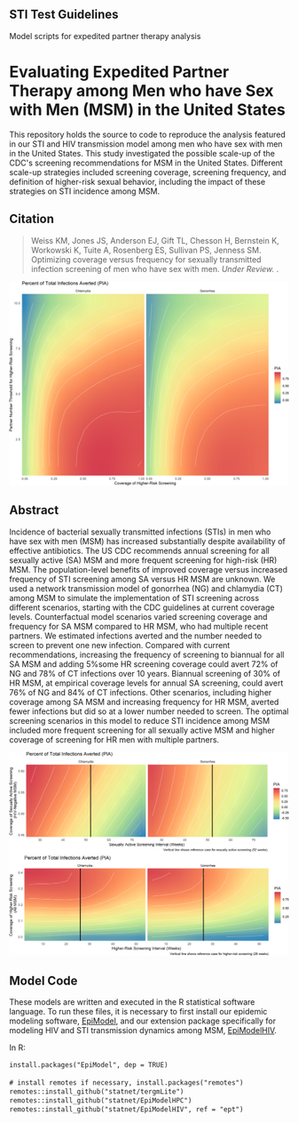 ## STI Test Guidelines
Model scripts for expedited partner therapy analysis

# Evaluating Expedited Partner Therapy among Men who have Sex with Men (MSM) in the United States

This repository holds the source to code to reproduce the analysis featured in our STI and HIV transmission model among men who have sex with men in the United States. This study investigated the possible scale-up of the CDC's screening recommendations for MSM in the United States. Different scale-up strategies included screening coverage, screening frequency, and definition of higher-risk sexual behavior, including the impact of these strategies on STI incidence among MSM.

## Citation

> Weiss KM, Jones JS, Anderson EJ, Gift TL, Chesson H, Bernstein K, Workowski K, Tuite A, Rosenberg ES, Sullivan PS, Jenness SM. Optimizing coverage versus frequency for sexually transmitted infection screening of men who have sex with men. _Under Review._ . 

<img src="https://github.com/EpiModel/stitestguidelines/raw/master/analysis/Fig1.png">

## Abstract
Incidence of bacterial sexually transmitted infections (STIs) in men who have sex with men (MSM) has increased substantially despite availability of effective antibiotics. The US CDC recommends annual screening for all sexually active (SA) MSM and more frequent screening for high-risk (HR) MSM. The population-level benefits of improved coverage versus increased frequency of STI screening among SA versus HR MSM are unknown. We used a network transmission model of gonorrhea (NG) and chlamydia (CT) among MSM to simulate the implementation of STI screening across different scenarios, starting with the CDC guidelines at current coverage levels. Counterfactual model scenarios varied screening coverage and frequency for SA MSM compared to HR MSM, who had multiple recent partners. We estimated infections averted and the number needed to screen to prevent one new infection. Compared with current recommendations, increasing the frequency of screening to biannual for all SA MSM and adding 5%some HR screening coverage could avert 72% of NG and 78% of CT infections over 10 years. Biannual screening of 30% of HR MSM, at empirical coverage levels for annual SA screening, could avert 76% of NG and 84% of CT infections. Other scenarios, including higher coverage among SA MSM and increasing frequency for HR MSM, averted fewer infections but did so at a lower number needed to screen. The optimal screening scenarios in this model to reduce STI incidence among MSM included more frequent screening for all sexually active MSM and higher coverage of screening for HR men with multiple partners.

<img src="https://github.com/EpiModel/stitestguidelines/raw/master/analysis/Fig2.png">

## Model Code

These models are written and executed in the R statistical software language. To run these files, it is necessary to first install our epidemic modeling software, [EpiModel](http://epimodel.org/), and our extension package specifically for modeling HIV and STI transmission dynamics among MSM, [EpiModelHIV](http://github.com/statnet/EpiModelHIV).

In R:
```
install.packages("EpiModel", dep = TRUE)

# install remotes if necessary, install.packages("remotes")
remotes::install_github("statnet/tergmLite")
remotes::install_github("statnet/EpiModelHPC")
remotes::install_github("statnet/EpiModelHIV", ref = "ept")
